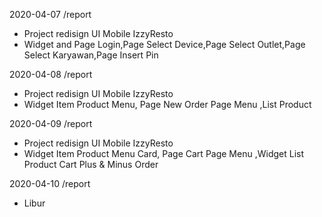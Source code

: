 2020-04-07
/report
- Project redisign UI Mobile IzzyResto
- Widget and Page Login,Page Select Device,Page Select Outlet,Page Select Karyawan,Page Insert Pin

2020-04-08
/report
- Project redisign UI Mobile IzzyResto
- Widget Item Product Menu, Page New Order Page Menu ,List Product

2020-04-09
/report
- Project redisign UI Mobile IzzyResto
- Widget Item Product Menu Card, Page  Cart  Page Menu ,Widget List Product Cart Plus & Minus Order

2020-04-10
/report
- Libur